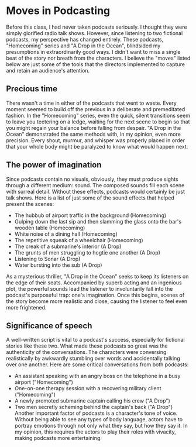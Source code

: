 # Moves in Podcasting
Before this class, I had never taken podcasts seriously. I thought they were simply glorified radio talk shows. However, since listening to two fictional podcasts, my perspective has changed entirely. These podcasts, "Homecoming" series and "A Drop in the Ocean", blindsided my presumptions in extraordinarily good ways. I didn't want to miss a single beat of the story nor breath from the characters. I believe the "moves" listed below are just some of the tools that the directors implemented to capture and retain an audience's attention.

## Precious time
There wasn't a time in either of the podcasts that went to waste. Every moment seemed to build off the previous in a deliberate and premeditated fashion. In the "Homecoming" series, even the quick, silent transitions seem to leave you teetering on a ledge, waiting for the next scene to begin so that you might regain your balance before falling from despair. "A Drop in the Ocean" demonstrated the same methods with, in my opinion, even more precision. Every shout, murmur, and whisper was properly placed in order that your whole body might be paralyzed to know what would happen next.

## The power of imagination
Since podcasts contain no visuals, obviously, they must produce sights through a different medium: sound. The composed sounds fill each scene with surreal detail. Without these effects, podcasts would certainly be just talk shows. Here is a list of just some of the sound effects that helped present the scenes:
- The hubbub of airport traffic in the background (Homecoming)
- Gulping down the last sip and then slamming the glass onto the bar's wooden table (Homecoming)
- White noise of a dining hall (Homecoming)
- The repetitive squeak of a wheelchair (Homecoming)
- The creak of a submarine's interior (A Drop)
- The grunts of men struggling to hogtie one another (A Drop)
- Listening to Sonar (A Drop)
- Water bursting into the sub (A Drop)

As a mysterious thriller, "A Drop in the Ocean" seeks to keep its listeners on the edge of their seats. Accompanied by superb acting and an ingenious plot, the powerful sounds lead the listener to involuntarily fall into the podcast's purposeful trap: one's imagination. Once this begins, scenes of the story become more realistic and close, causing the listener to feel even more frightened.

## Significance of speech
A well-written script is vital to a podcast's success, especially for fictional stories like these two. What made these podcasts so great was the authenticity of the conversations. The characters were conversing realistically by awkwardly stumbling over words and accidentally talking over one another. Here are some critical  conversations from both podcasts:
- An assistant speaking with an angry boss on the telephone in a busy airport ("Homecoming")
- One-on-one therapy session with a recovering military client ("Homecoming")
- A newly promoted submarine captain calling his crew ("A Drop")
- Two men secretly scheming behind the captain's back ("A Drop")
Another important factor of podcasts is a character's tone of voice. Without being able to see any types of body language, actors have to portray emotions through not only what they say, but how they say it. In my opinion, this requires the actors to play their roles with vivacity, making podcasts more entertaining.
